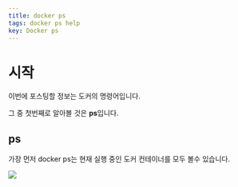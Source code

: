 ```yaml
---
title: docker ps
tags: docker ps help
key: Docker ps
---
```


# 시작

이번에 포스팅할 정보는 도커의 명령어입니다.

그 중 첫번째로 알아볼 것은 **ps**입니다.

## ps

가장 먼저 docker ps는 현재 실행 중인 도커 컨테이너를 모두 볼수 있습니다.

![ ](https://github.com/kim0lil/skfactory.github.io/blob/master/screenshots/2020/06/10/0000001.png?raw=true)

